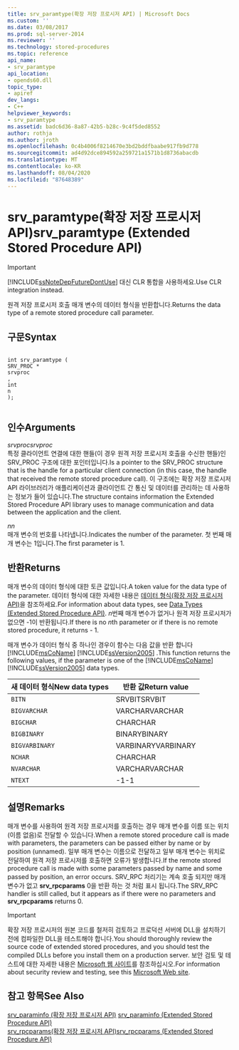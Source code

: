 ```yaml
---
title: srv_paramtype(확장 저장 프로시저 API) | Microsoft Docs
ms.custom: ''
ms.date: 03/08/2017
ms.prod: sql-server-2014
ms.reviewer: ''
ms.technology: stored-procedures
ms.topic: reference
api_name:
- srv_paramtype
api_location:
- opends60.dll
topic_type:
- apiref
dev_langs:
- C++
helpviewer_keywords:
- srv_paramtype
ms.assetid: badc6d36-8a87-42b5-b28c-9c4f5ded8552
author: rothja
ms.author: jroth
ms.openlocfilehash: 0c4b4006f8214670e3bd2bddfbaabe917fb9d778
ms.sourcegitcommit: ad4d92dce894592a259721a1571b1d8736abacdb
ms.translationtype: MT
ms.contentlocale: ko-KR
ms.lasthandoff: 08/04/2020
ms.locfileid: "87648389"
---
```

# <a name="srv_paramtype-extended-stored-procedure-api"></a><span data-ttu-id="15d09-102">srv_paramtype(확장 저장 프로시저 API)</span><span class="sxs-lookup"><span data-stu-id="15d09-102">srv_paramtype (Extended Stored Procedure API)</span></span>
    
> [!IMPORTANT]  
>  [!INCLUDE[ssNoteDepFutureDontUse](../../includes/ssnotedepfuturedontuse-md.md)] <span data-ttu-id="15d09-103">대신 CLR 통합을 사용하세요.</span><span class="sxs-lookup"><span data-stu-id="15d09-103">Use CLR integration instead.</span></span>  
  
 <span data-ttu-id="15d09-104">원격 저장 프로시저 호출 매개 변수의 데이터 형식을 반환합니다.</span><span class="sxs-lookup"><span data-stu-id="15d09-104">Returns the data type of a remote stored procedure call parameter.</span></span>  
  
## <a name="syntax"></a><span data-ttu-id="15d09-105">구문</span><span class="sxs-lookup"><span data-stu-id="15d09-105">Syntax</span></span>  
  
```  
  
int srv_paramtype (  
SRV_PROC *  
srvproc  
,  
int  
n   
);  
  
```  
  
## <a name="arguments"></a><span data-ttu-id="15d09-106">인수</span><span class="sxs-lookup"><span data-stu-id="15d09-106">Arguments</span></span>  
 <span data-ttu-id="15d09-107">*srvproc*</span><span class="sxs-lookup"><span data-stu-id="15d09-107">*srvproc*</span></span>  
 <span data-ttu-id="15d09-108">특정 클라이언트 연결에 대한 핸들(이 경우 원격 저장 프로시저 호출을 수신한 핸들)인 SRV_PROC 구조에 대한 포인터입니다.</span><span class="sxs-lookup"><span data-stu-id="15d09-108">Is a pointer to the SRV_PROC structure that is the handle for a particular client connection (in this case, the handle that received the remote stored procedure call).</span></span> <span data-ttu-id="15d09-109">이 구조에는 확장 저장 프로시저 API 라이브러리가 애플리케이션과 클라이언트 간 통신 및 데이터를 관리하는 데 사용하는 정보가 들어 있습니다.</span><span class="sxs-lookup"><span data-stu-id="15d09-109">The structure contains information the Extended Stored Procedure API library uses to manage communication and data between the application and the client.</span></span>  
  
 <span data-ttu-id="15d09-110">*n*</span><span class="sxs-lookup"><span data-stu-id="15d09-110">*n*</span></span>  
 <span data-ttu-id="15d09-111">매개 변수의 번호를 나타냅니다.</span><span class="sxs-lookup"><span data-stu-id="15d09-111">Indicates the number of the parameter.</span></span> <span data-ttu-id="15d09-112">첫 번째 매개 변수는 1입니다.</span><span class="sxs-lookup"><span data-stu-id="15d09-112">The first parameter is 1.</span></span>  
  
## <a name="returns"></a><span data-ttu-id="15d09-113">반환</span><span class="sxs-lookup"><span data-stu-id="15d09-113">Returns</span></span>  
 <span data-ttu-id="15d09-114">매개 변수의 데이터 형식에 대한 토큰 값입니다.</span><span class="sxs-lookup"><span data-stu-id="15d09-114">A token value for the data type of the parameter.</span></span> <span data-ttu-id="15d09-115">데이터 형식에 대한 자세한 내용은 [데이터 형식(확장 저장 프로시저 API)](data-types-extended-stored-procedure-api.md)을 참조하세요.</span><span class="sxs-lookup"><span data-stu-id="15d09-115">For information about data types, see [Data Types &#40;Extended Stored Procedure API&#41;](data-types-extended-stored-procedure-api.md).</span></span> <span data-ttu-id="15d09-116">*n*번째 매개 변수가 없거나 원격 저장 프로시저가 없으면 -1이 반환됩니다.</span><span class="sxs-lookup"><span data-stu-id="15d09-116">If there is no *n*th parameter or if there is no remote stored procedure, it returns - 1.</span></span>  
  
 <span data-ttu-id="15d09-117">매개 변수가 데이터 형식 중 하나인 경우이 함수는 다음 값을 반환 합니다 [!INCLUDE[msCoName](../../includes/msconame-md.md)] [!INCLUDE[ssVersion2005](../../includes/ssversion2005-md.md)] .</span><span class="sxs-lookup"><span data-stu-id="15d09-117">This function returns the following values, if the parameter is one of the [!INCLUDE[msCoName](../../includes/msconame-md.md)] [!INCLUDE[ssVersion2005](../../includes/ssversion2005-md.md)] data types.</span></span>  
  
|<span data-ttu-id="15d09-118">새 데이터 형식</span><span class="sxs-lookup"><span data-stu-id="15d09-118">New data types</span></span>|<span data-ttu-id="15d09-119">반환 값</span><span class="sxs-lookup"><span data-stu-id="15d09-119">Return value</span></span>|  
|--------------------|------------------|  
|`BITN`|<span data-ttu-id="15d09-120">SRVBIT</span><span class="sxs-lookup"><span data-stu-id="15d09-120">SRVBIT</span></span>|  
|`BIGVARCHAR`|<span data-ttu-id="15d09-121">VARCHAR</span><span class="sxs-lookup"><span data-stu-id="15d09-121">VARCHAR</span></span>|  
|`BIGCHAR`|<span data-ttu-id="15d09-122">CHAR</span><span class="sxs-lookup"><span data-stu-id="15d09-122">CHAR</span></span>|  
|`BIGBINARY`|<span data-ttu-id="15d09-123">BINARY</span><span class="sxs-lookup"><span data-stu-id="15d09-123">BINARY</span></span>|  
|`BIGVARBINARY`|<span data-ttu-id="15d09-124">VARBINARY</span><span class="sxs-lookup"><span data-stu-id="15d09-124">VARBINARY</span></span>|  
|`NCHAR`|<span data-ttu-id="15d09-125">CHAR</span><span class="sxs-lookup"><span data-stu-id="15d09-125">CHAR</span></span>|  
|`NVARCHAR`|<span data-ttu-id="15d09-126">VARCHAR</span><span class="sxs-lookup"><span data-stu-id="15d09-126">VARCHAR</span></span>|  
|`NTEXT`|<span data-ttu-id="15d09-127">-1</span><span class="sxs-lookup"><span data-stu-id="15d09-127">-1</span></span>|  
  
## <a name="remarks"></a><span data-ttu-id="15d09-128">설명</span><span class="sxs-lookup"><span data-stu-id="15d09-128">Remarks</span></span>  
 <span data-ttu-id="15d09-129">매개 변수를 사용하여 원격 저장 프로시저를 호출하는 경우 매개 변수를 이름 또는 위치(이름 없음)로 전달할 수 있습니다.</span><span class="sxs-lookup"><span data-stu-id="15d09-129">When a remote stored procedure call is made with parameters, the parameters can be passed either by name or by position (unnamed).</span></span> <span data-ttu-id="15d09-130">일부 매개 변수는 이름으로 전달하고 일부 매개 변수는 위치로 전달하여 원격 저장 프로시저를 호출하면 오류가 발생합니다.</span><span class="sxs-lookup"><span data-stu-id="15d09-130">If the remote stored procedure call is made with some parameters passed by name and some passed by position, an error occurs.</span></span> <span data-ttu-id="15d09-131">SRV_RPC 처리기는 계속 호출 되지만 매개 변수가 없고 **srv_rpcparams** 0을 반환 하는 것 처럼 표시 됩니다.</span><span class="sxs-lookup"><span data-stu-id="15d09-131">The SRV_RPC handler is still called, but it appears as if there were no parameters and **srv_rpcparams** returns 0.</span></span>  
  
> [!IMPORTANT]  
>  <span data-ttu-id="15d09-132">확장 저장 프로시저의 원본 코드를 철저히 검토하고 프로덕션 서버에 DLL을 설치하기 전에 컴파일한 DLL을 테스트해야 합니다.</span><span class="sxs-lookup"><span data-stu-id="15d09-132">You should thoroughly review the source code of extended stored procedures, and you should test the compiled DLLs before you install them on a production server.</span></span> <span data-ttu-id="15d09-133">보안 검토 및 테스트에 대한 자세한 내용은 [Microsoft 웹 사이트](https://go.microsoft.com/fwlink/?LinkID=54761&amp;clcid=0x409https://msdn.microsoft.com/security/)를 참조하십시오.</span><span class="sxs-lookup"><span data-stu-id="15d09-133">For information about security review and testing, see this [Microsoft Web site](https://go.microsoft.com/fwlink/?LinkID=54761&amp;clcid=0x409https://msdn.microsoft.com/security/).</span></span>  
  
## <a name="see-also"></a><span data-ttu-id="15d09-134">참고 항목</span><span class="sxs-lookup"><span data-stu-id="15d09-134">See Also</span></span>  
 <span data-ttu-id="15d09-135">[srv_paraminfo &#40;확장 저장 프로시저 API&#41;](srv-paraminfo-extended-stored-procedure-api.md) </span><span class="sxs-lookup"><span data-stu-id="15d09-135">[srv_paraminfo &#40;Extended Stored Procedure API&#41;](srv-paraminfo-extended-stored-procedure-api.md) </span></span>  
 [<span data-ttu-id="15d09-136">srv_rpcparams(확장 저장 프로시저 API)</span><span class="sxs-lookup"><span data-stu-id="15d09-136">srv_rpcparams &#40;Extended Stored Procedure API&#41;</span></span>](srv-rpcparams-extended-stored-procedure-api.md)  
  
  
